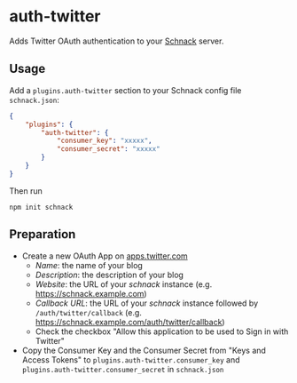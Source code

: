 # auth-twitter

Adds Twitter OAuth authentication to your [Schnack](https://github.com/schn4ck/schnack) server.

## Usage

Add a `plugins.auth-twitter` section to your Schnack config file `schnack.json`:

```json
{
    "plugins": {
        "auth-twitter": {
            "consumer_key": "xxxxx",
            "consumer_secret": "xxxxx"
        }
    }
}
```

Then run

```
npm init schnack
```

## Preparation

- Create a new OAuth App on [apps.twitter.com](https://apps.twitter.com/)
    - *Name*: the name of your blog
    - *Description*: the description of your blog
    - *Website*: the URL of your *schnack* instance (e.g. https://schnack.example.com)
    - *Callback URL*: the URL of your *schnack* instance followed by `/auth/twitter/callback` (e.g. https://schnack.example.com/auth/twitter/callback)
    - Check the checkbox "Allow this application to be used to Sign in with Twitter"
- Copy the Consumer Key and the Consumer Secret from "Keys and Access Tokens" to `plugins.auth-twitter.consumer_key` and `plugins.auth-twitter.consumer_secret` in `schnack.json`
